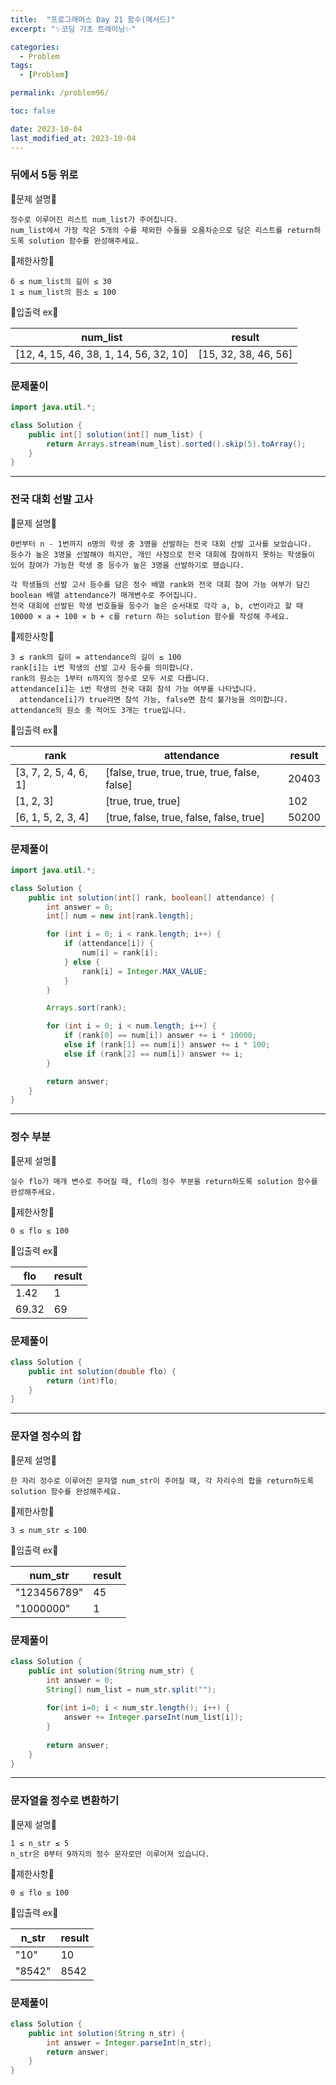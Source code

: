 ```yaml
---
title:  "프로그래머스 Day 21 함수(메서드)"
excerpt: "✨코딩 기초 트레이닝✨"

categories:
  - Problem
tags:
  - [Problem]

permalink: /problem96/

toc: false

date: 2023-10-04
last_modified_at: 2023-10-04
---
```


### 뒤에서 5등 위로

💫문제 설명💫

```
정수로 이루어진 리스트 num_list가 주어집니다.
num_list에서 가장 작은 5개의 수를 제외한 수들을 오름차순으로 담은 리스트를 return하도록 solution 함수를 완성해주세요.
```

💫제한사항💫

```
6 ≤ num_list의 길이 ≤ 30
1 ≤ num_list의 원소 ≤ 100
```

💫입출력 ex💫

|num_list|result|
|---|---|
|[12, 4, 15, 46, 38, 1, 14, 56, 32, 10]|[15, 32, 38, 46, 56]|

### 문제풀이

```java
import java.util.*;

class Solution {
    public int[] solution(int[] num_list) {
        return Arrays.stream(num_list).sorted().skip(5).toArray();
    }
}
```

<hr>

### 전국 대회 선발 고사

💫문제 설명💫

```
0번부터 n - 1번까지 n명의 학생 중 3명을 선발하는 전국 대회 선발 고사를 보았습니다.
등수가 높은 3명을 선발해야 하지만, 개인 사정으로 전국 대회에 참여하지 못하는 학생들이 있어 참여가 가능한 학생 중 등수가 높은 3명을 선발하기로 했습니다.

각 학생들의 선발 고사 등수를 담은 정수 배열 rank와 전국 대회 참여 가능 여부가 담긴 boolean 배열 attendance가 매개변수로 주어집니다.
전국 대회에 선발된 학생 번호들을 등수가 높은 순서대로 각각 a, b, c번이라고 할 때 10000 × a + 100 × b + c를 return 하는 solution 함수를 작성해 주세요.
```

💫제한사항💫

```
3 ≤ rank의 길이 = attendance의 길이 ≤ 100
rank[i]는 i번 학생의 선발 고사 등수를 의미합니다.
rank의 원소는 1부터 n까지의 정수로 모두 서로 다릅니다.
attendance[i]는 i번 학생의 전국 대회 참석 가능 여부를 나타냅니다.
  attendance[i]가 true라면 참석 가능, false면 참석 불가능을 의미합니다.
attendance의 원소 중 적어도 3개는 true입니다.
```

💫입출력 ex💫

|rank|attendance|result|
|---|---|---|
|[3, 7, 2, 5, 4, 6, 1]|[false, true, true, true, true, false, false]|20403|
|[1, 2, 3]|[true, true, true]|102|
|[6, 1, 5, 2, 3, 4]|[true, false, true, false, false, true]|50200|

### 문제풀이

```java
import java.util.*;

class Solution {
    public int solution(int[] rank, boolean[] attendance) {
        int answer = 0;
        int[] num = new int[rank.length];

        for (int i = 0; i < rank.length; i++) {
            if (attendance[i]) {
                num[i] = rank[i];
            } else {
                rank[i] = Integer.MAX_VALUE;
            }
        }

        Arrays.sort(rank);

        for (int i = 0; i < num.length; i++) {
            if (rank[0] == num[i]) answer += i * 10000;
            else if (rank[1] == num[i]) answer += i * 100;
            else if (rank[2] == num[i]) answer += i;
        }

        return answer;
    }
}
```

<hr>

### 정수 부분

💫문제 설명💫

```
실수 flo가 매개 변수로 주어질 때, flo의 정수 부분을 return하도록 solution 함수를 완성해주세요.
```

💫제한사항💫

```
0 ≤ flo ≤ 100
```

💫입출력 ex💫

|flo|result|
|---|---|
|1.42|1|
|69.32|69|

### 문제풀이

```java
class Solution {
    public int solution(double flo) {
        return (int)flo;
    }
}
```

<hr>

### 문자열 정수의 합

💫문제 설명💫

```
한 자리 정수로 이루어진 문자열 num_str이 주어질 때, 각 자리수의 합을 return하도록 solution 함수를 완성해주세요.
```

💫제한사항💫

```
3 ≤ num_str ≤ 100
```

💫입출력 ex💫

|num_str|result|
|---|---|
|"123456789"|45|
|"1000000"|1|

### 문제풀이

```java
class Solution {
    public int solution(String num_str) {
        int answer = 0;
        String[] num_list = num_str.split("");
        
        for(int i=0; i < num_str.length(); i++) {
            answer += Integer.parseInt(num_list[i]);
        }        
        
        return answer;
    }
}
```

<hr>

### 문자열을 정수로 변환하기

💫문제 설명💫

```
1 ≤ n_str ≤ 5
n_str은 0부터 9까지의 정수 문자로만 이루어져 있습니다.
```

💫제한사항💫

```
0 ≤ flo ≤ 100
```

💫입출력 ex💫

|n_str|result|
|---|---|
|"10"|10|
|"8542"|8542|

### 문제풀이

```java
class Solution {
    public int solution(String n_str) {
        int answer = Integer.parseInt(n_str);
        return answer;
    }
}
```

